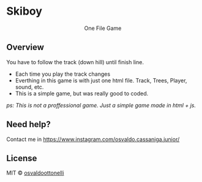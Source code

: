 <p align="center">
  <h1> Skiboy </h1>
</p>

<p align="center">One File Game</p>


## Overview

You have to follow the track (down hill) until finish line.
- Each time you play the track changes
- Everthing in this game is with just one html file. Track, Trees, Player, sound, etc.
- This is a simple game, but was really good to coded.

_ps: This is not a proffessional game. Just a simple game made in html + js._

## Need help?

Contact me in https://www.instagram.com/osvaldo.cassaniga.junior/

## License

MIT © [osvaldoottonelli](https://github.com/osvaldoottonelli)
